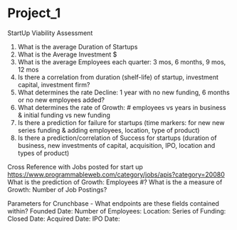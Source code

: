 # Project_1

StartUp Viability Assessment
1)	What is the average Duration of Startups
2)	What is the Average Investment $
3)	What is the average Employees each quarter: 3 mos, 6 months, 9 mos, 12 mos
4)	Is there a correlation from duration (shelf-life) of startup, investment capital, investment firm?
5)	What determines the rate Decline: 1 year with no new funding, 6 months or no new employees added?
6)	What determines the rate of Growth: # employees vs years in business & initial funding vs new funding
7)	Is there a prediction for failure for startups (time markers: for new new series funding & adding employees, location, type of product)
8)	Is there a prediction/correlation of Success for startups (duration of business, new investments of capital, acquisition, IPO, location and types of product)



Cross Reference with Jobs posted for start up
https://www.programmableweb.com/category/jobs/apis?category=20080
What is the prediction of Growth: Employees #?
What is the a measure of Growth: Number of Job Postings?


Parameters for Crunchbase - What endpoints are these fields contained within?
Founded Date:
Number of Employees:
Location:
Series of Funding:
Closed Date:
Acquired Date:
IPO Date:


